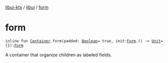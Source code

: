 [libui-ktx](../index.md) / [libui](index.md) / [form](./form.md)

# form

`inline fun `[`Container`](-container/index.md)`.form(padded: `[`Boolean`](https://kotlinlang.org/api/latest/jvm/stdlib/kotlin/-boolean/index.html)` = true, init: `[`Form`](-form/index.md)`.() -> `[`Unit`](https://kotlinlang.org/api/latest/jvm/stdlib/kotlin/-unit/index.html)` = {}): `[`Form`](-form/index.md)

A container that organize children as labeled fields.

